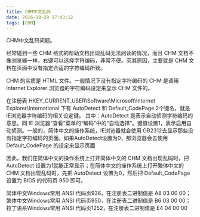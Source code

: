 ```yaml
---
title: CHM中文乱码
date: 2016-10-29 17:43:12
tags: [CHM]
---
```


CHM中文乱码问题。

<!--more-->
经常碰到一些 CHM 格式的帮助文档出现乱码无法阅读的情况，而且 CHM 文档不像浏览器一样，右键可以选择字符编码，非常不便。究其原因，主要就是 CHM 文档在页面中没有指定合适的字符编码所致。

CHM 的实质是 HTML 文件。一般情况下没有指定字符编码的 CHM 是调用 Internet Explorer 浏览器的字符编码设定来显示 CHM 文件的。

在注册表 HKEY_CURRENT_USER\Software\Microsoft\Internet Explorer\International 下有 AutoDetect 和 Default_CodePage 2个键名，就是IE浏览器字符编码的相关设定键。
其中：AutoDetect 是表示自动侦测字符编码的意思。同 IE 浏览器“查看”菜单的“编码”中的“自动选择”。键值设置1，表示启用自动侦测。一般的，简体中文的操作系统，IE浏览器就会使用 GB2312去显示那些没有指定字符编码的页面。如果AutoDetect设置为0，那浏览器会去使用 Default_CodePage 的设定来显示页面

因此，我们在简体中文的操作系统上打开简体中文的 CHM 文档出现乱码时，把 AutoDetect 设置为1就能正常显示；在简体中文的操作系统上打开繁体中文的 CHM 文档出现乱码时，先把 AutoDetect 设置为0，然后把 Default_CodePage 设置为 BIG5 的代码页 950 即可。

简体中文Windows常用 ANSI 代码页936，在注册表二进制值是 A8 03 00 00；
繁体中文Windows常用 ANSI 代码页950，在注册表二进制值是 B6 03 00 00；
拉丁语系Windows常用 ANSI 代码页1252，在注册表二进制值是 E4 04 00 00
